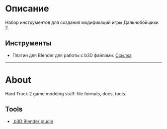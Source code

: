 # Описание

Набор инструментов для создания модификаций игры Дальнобойщики 2.

## Инструменты
* Плагин для Blender для работы с b3D файлами. [Ссылка](https://github.com/AlexKimov/HT2-modding-tools/tree/master/plugins)

* * * 
# About
Hard Truck 2 game modding stuff: file formats, docs, tools.

## Tools

* [.b3D Blender plugin](https://github.com/AlexKimov/HT2-modding-tools/tree/master/plugins)

